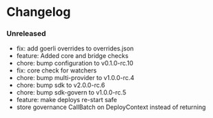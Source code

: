 # Changelog

### Unreleased

- fix: add goerli overrides to overrides.json
- feature: Added core and bridge checks
- chore: bump configuration to v0.1.0-rc.10
- fix: core check for watchers
- chore: bump multi-provider to v1.0.0-rc.4
- chore: bump sdk to v2.0.0-rc.6
- chore: bump sdk-govern to v1.0.0-rc.5
- feature: make deploys re-start safe
- store governance CallBatch on DeployContext instead of returning

